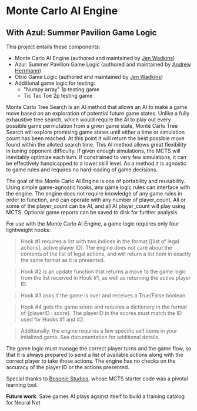# Monte Carlo AI Engine
## With Azul: Summer Pavilion Game Logic

This project entails these components:
- Monte Carlo AI Engine (authored and maintained by [Jen Wadkins](https://github.com/threnjen))
- Azul: Summer Pavilion Game Logic (authored and maintained by [Andrew Herrmann](https://github.com/aherrmann85))
- Otrio Game Logic (authored and maintained by [Jen Wadkins](https://github.com/threnjen))
- Additional game logic for testing:
  - "Numpy array" 1p testing game
  - Tic Tac Toe 2p testing game

Monte Carlo Tree Search is an AI method that allows an AI to make a game move based on an exploration of potential future game states. Unlike a fully exhaustive tree search, which would require the AI to play out every possible game permutation from a given game state, Monte Carlo Tree Search will explore promising game states until either a time or simulation count has been reached. At this point it will return the best possible move found within the alloted search time. This AI method allows great flexibility in tuning opponent difficulty. If given enough simulations, the MCTS will inevitably optimize each turn. If constrained to very few simulations, it can be effectively handicapped to a lower skill level. As a method it is agnostic to game rules and requires no hard-coding of game decisions.

The goal of the Monte Carlo AI Engine is one of portability and reusability. Using simple game-agnostic hooks, any game logic rules can interface with the engine. The engine does not require knowledge of any game rules in order to function, and can operate with any number of player_count. All or some of the player_count can be AI, and all AI player_count will play using MCTS. Optional game reports can be saved to disk for further analysis.

For use with the Monte Carlo AI Engine, a game logic requires only four lightweight hooks:

> Hook #1 requires a list with two indices in the format [[list of legal actions], active player ID]. The engine does not care about the contents of the list of legal actions, and will return a list item in exactly the same format as it is presented.

> Hook #2 is an update function that returns a move to the game logic from the list received in Hook #1, as well as returning the active player ID.

> Hook #3 asks if the game is over and receives a True/False boolean.

> Hook #4 gets the game score and requires a dictionary in the format of {playerID : score}. The playerID in the scores must match the ID used for Hooks #1 and #2.

> Additionally, the engine requires a few specific self items in your intialized game. See documentation for additional details.

The game logic must manage the correct player turns and the game flow, so that it is always prepared to send a list of available actions along with the correct player to take those actions. The engine has no checks on the accuracy of the player ID or the actions presented.

Special thanks to [Bosonic Studios](https://ai-boson.github.io/mcts/), whose MCTS starter code was a pivotal learning tool.

**Future work**: Save games AI plays against itself to build a training catalog for Neural Net



